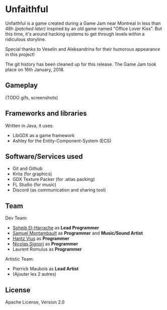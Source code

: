 # Unfaithful

Unfaithful is a game created during a Game Jam near Montreal
in less than 48h *(patched later)* inspired by an old game 
named "Office Lover Kiss". But this time, it's around hacking 
systems to get through levels within a ridiculous storyline.

Special thanks to Veselin and Aleksandrina for their
humorous appearance in this project!

The git history has been cleaned up for this release.
The Game Jam took place on 16th January, 2018.

## Gameplay
(TODO gifs, screenshots)

## Frameworks and libraries

Written in Java, it uses:

- LibGDX as a game framework
- Ashley for the Entity-Component-System (ECS)

## Software/Services used

- Git and Github
- Krita (for graphics)
- GDX Texture Packer (for .atlas packing)
- FL Studio (for music)
- Discord (as communication and sharing tool)

## Team

Dev Team:
- [Soheib El-Harrache](https://github.com/Soheibooo) as **Lead Programmer**
- [Samuel Montambault](https://github.com/MysticFragilist) as **Programmer** and **Music/Sound Artist**
- [Hantz Vius](https://github.com/nhatzHK) as **Programmer**
- [Nicolas Signori](https://github.com/woofi7) as **Programmer**
- Laurent Romulus as **Programmer**

Artistic Team:
- Pierrick Maubois as **Lead Artist**
- (Ajouter les 2 autres)

## License
Apache License, Version 2.0
